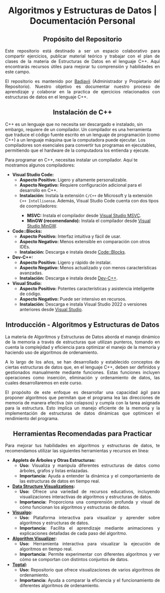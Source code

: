 <!--! Title !-->

<h1 align="center">Algoritmos y Estructuras de Datos | Documentación Personal</h1>

<!--! About This Repository !-->

<h2 align="center">Propósito del Repositorio</h2>

<div style="text-align:justify;">
  <p>
    Este repositorio está destinado a ser un espacio colaborativo para compartir ejercicios, publicar material teórico y trabajar con el plan de clases de la materia de Estructuras de Datos en el lenguaje C++. Aquí encontrarás recursos útiles para mejorar tu comprensión y habilidades en este campo.
  </p>
  <p>
    El repositorio es mantenido por <a href="https://badjavii.github.io/">Badjavii</a> (Administrador y Propietario del Repositorio). Nuestro objetivo es documentar nuestro proceso de aprendizaje y colaborar en la practica de ejercicios relacionados con estructuras de datos en el lenguaje C++.
  </p>
</div>

<!--! Installation of C++ !-->

<h2 align="center">Instalación de C++</h2>

<div>
  <p>
    C++ es un lenguaje que no necesita ser descargado e instalado, sin embargo, requiere de un compilador. Un compilador es una herramienta que traduce el código fuente escrito en un lenguaje de programación (como C++) a un lenguaje máquina que la computadora puede ejecutar. Los compiladores son esenciales para convertir tus programas en ejecutables, permitiendo que el hardware de la computadora los entienda y ejecute.
  </p>
  
  <p>Para programar en C++, necesitas instalar un compilador. Aquí te mostramos algunos compiladores:</p>

  <ul>
    <li>
      <strong>Visual Studio Code:</strong>
      <ul>
        <li><strong>Aspecto Positivo:</strong> Ligero y altamente personalizable.</li>
        <li><strong>Aspecto Negativo:</strong> Requiere configuración adicional para el desarrollo en C++.</li>
        <li><strong>Instalación:</strong> Instala la extensión <code>C/C++</code> de Microsoft y la extensión <code>C++ Intellisense</code>. Además, Visual Studio Code cuenta con dos tipos de coompiladores: </li>
        <ul>
          <li><strong>MSVC:</strong> Instala el compilador desde <a href="https://code.visualstudio.com/docs/cpp/config-msvc#_prerequisites">Visual Studio MSVC</a>.</li>
          <li><strong>MinGW (recomendando):</strong> Instala el compilador desde <a href="https://code.visualstudio.com/docs/cpp/config-mingw#_prerequisites">Visual Studio MinGW</a>.</li>
        </ul>
      </ul>
    </li>
    <li>
      <strong>Code::Blocks:</strong>
      <ul>
        <li><strong>Aspecto Positivo:</strong> Interfaz intuitiva y fácil de usar.</li>
        <li><strong>Aspecto Negativo:</strong> Menos extensible en comparación con otros IDEs.</li>
        <li><strong>Instalación:</strong> Descarga e instala desde <a href="http://www.codeblocks.org/downloads">Code::Blocks</a>.</li>
      </ul>
    </li>
    <li>
      <strong>Dev-C++:</strong>
      <ul>
        <li><strong>Aspecto Positivo:</strong> Ligero y rápido de instalar.</li>
        <li><strong>Aspecto Negativo:</strong> Menos actualizado y con menos características avanzadas.</li>
        <li><strong>Instalación:</strong> Descarga e instala desde <a href="https://sourceforge.net/projects/orwelldevcpp/">Dev-C++</a>.</li>
      </ul>
    </li>
    <li>
      <strong>Visual Studio:</strong>
      <ul>
        <li><strong>Aspecto Positivo:</strong> Potentes características y asistencia inteligente de código.</li>
        <li><strong>Aspecto Negativo:</strong> Puede ser intensivo en recursos.</li>
        <li><strong>Instalación:</strong> Descarga e instala Visual Studio 2022 o versiones anteriores desde <a href="https://visualstudio.microsoft.com/">Visual Studio</a>.</li>
      </ul>
    </li>
  </ul>
</div>

<!--! Introduction - Algorithms and Data Structures !-->

<h2 align="center">Introducción - Algoritmos y Estructuras de Datos</h2>

<div style="text-align:justify;">
  <p>La materia de Algoritmos y Estructuras de Datos aborda el manejo dinámico de la memoria a través de estructuras que utilizan punteros, tomando en cuenta la complejidad y eficiencia para optimizar el manejo de la memoria y haciendo uso de algoritmos de ordenamiento.</p>
  <p>A lo largo de los años, se han desarrollado y establecido conceptos de ciertas estructuras de datos que, en el lenguaje C++, deben ser definidos y gestionados manualmente mediante funciones. Estas funciones incluyen operaciones como inserción, eliminación y ordenamiento de datos, las cuales desarrollaremos en este curso.</p>
  <p>El propósito de este enfoque es desarrollar una capacidad ágil para proponer algoritmos que permitan que el programa lea las direcciones de memoria de manera efectiva (sin colapsos) y cumpla con la tarea asignada para la estructura. Esto implica un manejo eficiente de la memoria y la implementación de estructuras de datos dinámicas que optimicen el rendimiento del programa.</p>
</div>

<!--! Recommended Tools for Practice !-->

<h2 align="center">Herramientas Recomendadas para Practicar</h2>

<div style="text-align:justify;">
  <p>Para mejorar tus habilidades en algoritmos y estructuras de datos, te recomendamos utilizar las siguientes herramientas y recursos en línea:</p>
  <ul>
    <li>
      <strong>Applets de Árboles y Otras Estructuras:</strong>
      <ul>
        <li><strong>Uso:</strong> Visualiza y manipula diferentes estructuras de datos como árboles, grafos y listas enlazadas.</li>
        <li><strong>Importancia:</strong> Ayuda a entender la dinámica y el comportamiento de las estructuras de datos en tiempo real.</li>
      </ul>
    </li>
    <li>
      <strong><a href="https://www.cs.usfca.edu/~galles/visualization/Algorithms.html">Data Structure Visualizations</a>:</strong>
      <ul>
        <li><strong>Uso:</strong> Ofrece una variedad de recursos educativos, incluyendo visualizaciones interactivas de algoritmos y estructuras de datos.</li>
        <li><strong>Importancia:</strong> Proporciona una comprensión profunda y visual de cómo funcionan los algoritmos y estructuras de datos.</li>
      </ul>
    </li>
    <li>
      <strong><a href="https://visualgo.net">Visualgo</a>:</strong>
      <ul>
        <li><strong>Uso:</strong> Plataforma interactiva para visualizar y aprender sobre algoritmos y estructuras de datos.</li>
        <li><strong>Importancia:</strong> Facilita el aprendizaje mediante animaciones y explicaciones detalladas de cada paso del algoritmo.</li>
      </ul>
    </li>
    <li>
      <strong><a href="https://algorithm-visualizer.org">Algorithm Visualizer</a>:</strong>
      <ul>
        <li><strong>Uso:</strong> Herramienta interactiva para visualizar la ejecución de algoritmos en tiempo real.</li>
        <li><strong>Importancia:</strong> Permite experimentar con diferentes algoritmos y ver cómo se comportan con distintos conjuntos de datos.</li>
      </ul>
    </li>
    <li>
      <strong><a href="https://www.toptal.com/developers/sorting-algorithms">Toptal</a>:</strong>
      <ul>
        <li><strong>Uso:</strong> Repositorio que ofrece visualizaciones de varios algoritmos de ordenamiento.</li>
        <li><strong>Importancia:</strong> Ayuda a comparar la eficiencia y el funcionamiento de diferentes algoritmos de ordenamiento.</li>
      </ul>
    </li>
  </ul>
</div>












